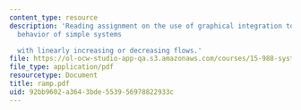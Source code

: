```yaml
---
content_type: resource
description: 'Reading assignment on the use of graphical integration to estimate the
  behavior of simple systems

  with linearly increasing or decreasing flows.'
file: https://ol-ocw-studio-app-qa.s3.amazonaws.com/courses/15-988-system-dynamics-self-study-fall-1998-spring-1999/92bb9602a3643bde553956978822933c_ramp.pdf
file_type: application/pdf
resourcetype: Document
title: ramp.pdf
uid: 92bb9602-a364-3bde-5539-56978822933c
---
```

